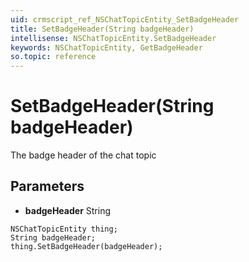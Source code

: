 ```yaml
---
uid: crmscript_ref_NSChatTopicEntity_SetBadgeHeader
title: SetBadgeHeader(String badgeHeader)
intellisense: NSChatTopicEntity.SetBadgeHeader
keywords: NSChatTopicEntity, GetBadgeHeader
so.topic: reference
---
```


# SetBadgeHeader(String badgeHeader)

The badge header of the chat topic

## Parameters

* **badgeHeader** String

```crmscript
NSChatTopicEntity thing;
String badgeHeader;
thing.SetBadgeHeader(badgeHeader);
```

